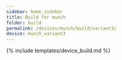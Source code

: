 ```yaml
---
sidebar: home_sidebar
title: Build for munch
folder: build
permalink: /devices/munch/build/variant3/
device: munch_variant3
---
```

{% include templates/device_build.md %}
